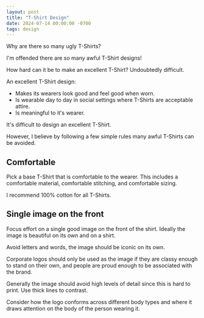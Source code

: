 ```yaml
---
layout: post
title: "T-Shirt Design"
date: 2024-07-14 00:00:00 -0700
tags: design
---
```


Why are there so many ugly T-Shirts?

I'm offended there are so many awful T-Shirt designs!

How hard can it be to make an excellent T-Shirt? Undoubtedly difficult.

An excellent T-Shirt design:

- Makes its wearers look good and feel good when worn.
- Is wearable day to day in social settings where T-Shirts are acceptable attire.
- Is meaningful to it's wearer.

It's difficult to design an excellent T-Shirt.

However, I believe by following a few simple rules many awful T-Shirts can be avoided.

## Comfortable

Pick a base T-Shirt that is comfortable to the wearer. This includes a comfortable material, comfortable stitching, and comfortable sizing.

I recommend 100% cotton for all T-Shirts.

## Single image on the front

Focus effort on a single good image on the front of the shirt. Ideally the image is beautiful on its own and on a shirt.

Avoid letters and words, the image should be iconic on its own.

Corporate logos should only be used as the image if they are classy enough to stand on their own, and people are proud enough to be associated with the brand.

Generally the image should avoid high levels of detail since this is hard to print. Use thick lines to contrast.

Consider how the logo conforms across different body types and where it draws attention on the body of the person wearing it.


